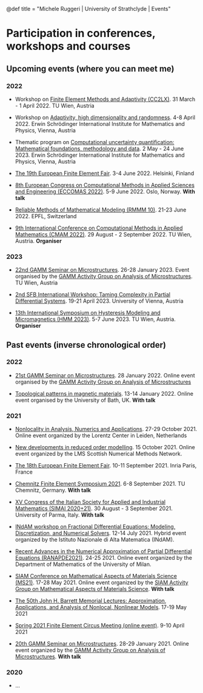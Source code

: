 @def title = "Michele Ruggeri | University of Strathclyde | Events"

# Participation in conferences, workshops and courses

## Upcoming events (where you can meet me)

### 2022

* Workshop on [Finite Element Methods and Adaptivity (CC2LX)](https://www.asc.tuwien.ac.at/cc2lx).
  31&nbsp;March - 1&nbsp;April 2022.
  TU Wien, Austria

* Workshop on [Adaptivity, high dimensionality and randomness](https://www.esi.ac.at/events/e423/).
  4-8&nbsp;April 2022.
  Erwin Schr&ouml;dinger International Institute for Mathematics and Physics, Vienna, Austria

* Thematic program on [Computational uncertainty quantification: Mathematical foundations, methodology and data](https://www.esi.ac.at/events/e426/).
  2&nbsp;May - 24&nbsp;June 2023.
  Erwin Schr&ouml;dinger International Institute for Mathematics and Physics, Vienna, Austria

* [The 19th European Finite Element Fair](http://www.eccomas2022.org/).
  3-4&nbsp;June 2022.
  Helsinki, Finland

* [8th European Congress on Computational Methods in Applied Sciences and Engineering (ECCOMAS&nbsp;2022)](http://www.eccomas2022.org/).
  5-9&nbsp;June 2022.
  Oslo, Norway.
  **With talk**

* [Reliable Methods of Mathematical Modeling (RMMM 10)](https://www.epfl.ch/schools/sb/research/math/conferences-2/rmmm-2022/).
  21-23&nbsp;June 2022.
  EPFL, Switzerland

* [9th International Conference on Computational Methods in Applied Mathematics (CMAM&nbsp;2022)](https://www.asc.tuwien.ac.at/cmam2022/).
  29&nbsp;August - 2&nbsp;September 2022.
  TU Wien, Austria.
  **Organiser**

### 2023

* [22nd GAMM Seminar on Microstructures](https://www.asc.tuwien.ac.at/gamm2023/).
  26-28&nbsp;January 2023.
  Event organised by the [GAMM Activity Group on Analysis of Microstructures](https://www.iam.uni-bonn.de/aaa2/gamm-fa/).
  TU Wien, Austria

* [2nd SFB International Workshop: Taming Complexity in Partial Differential Systems](https://www.univie.ac.at/sfb65/#!/public/events/2023/2nd_SFB_International_Workshop/).
  19-21&nbsp;April 2023.
  University of Vienna, Austria

* [13th International Symposium on Hysteresis Modeling and Micromagnetics (HMM&nbsp;2023)](https://www.asc.tuwien.ac.at/hmm2023/).
  5-7&nbsp;June 2023.
  TU Wien, Austria.
  **Organiser**

## Past events (inverse chronological order)

### 2022

* [21st GAMM Seminar on Microstructures](https://www.asc.tuwien.ac.at/gamm2022/).
  28&nbsp;January 2022.
  Online event organised by the [GAMM Activity Group on Analysis of Microstructures](https://www.iam.uni-bonn.de/aaa2/gamm-fa/)

* [Topological patterns in magnetic materials](https://people.bath.ac.uk/rm257/magnetic-materials/index.html).
  13-14&nbsp;January 2022.
  Online event organised by the University of Bath, UK.
  **With talk**

### 2021

* [Nonlocality in Analysis, Numerics and Applications](https://www.lorentzcenter.nl/nonlocality-in-analysis-numerics-and-applications.html).
  27-29&nbsp;October 2021.
  Online event organized by the Lorentz Center in Leiden, Netherlands

* [New developments in reduced order modelling](https://www.icms.org.uk/events/event/?id=1178).
  15&nbsp;October 2021.
  Online event organized by the LMS Scottish Numerical Methods Network.

* [The 18th European Finite Element Fair](http://efef2020.inria.fr).
  10-11&nbsp;September 2021.
  Inria Paris, France

* [Chemnitz Finite Element Symposium 2021](https://www.chemnitz-am.de/cfem2021/).
  6-8&nbsp;September 2021.
  TU Chemnitz, Germany.
  **With talk**

* [XV Congress of the Italian Society for Applied and Industrial Mathematics (SIMAI 2020+21)](http://www.simai.unipr.it).
  30&nbsp;August - 3&nbsp;September 2021.
  University of Parma, Italy.
  **With talk**

* [INdAM workshop on Fractional Differential Equations: Modeling, Discretization, and Numerical Solvers](https://fractionalworkshop.github.io).
  12-14&nbsp;July 2021.
  Hybrid event organized by the Istituto Nazionale di Alta Matematica (INdAM).

* [Recent Advances in the Numerical Approximation of Partial Differential Equations (RANAPDE2021)](https://sites.unimi.it/aveeser/events/ranapde-2021/).
  24-25&nbsp;2021.
  Online event organized by the Department of Mathematics of the
  University of Milan.

* [SIAM Conference on Mathematical Aspects of Materials Science (MS21)](https://wp.bcamath.org/siamms21/).
  17-28&nbsp;May 2021.
  Online event organized by the [SIAM Activity Group on Mathematical Aspects of Materials Science](https://www.siam.org/membership/activity-groups/detail/mathematical-aspects-of-materials-science).
  **With talk**

* [The 50th John H. Barrett Memorial Lectures: Approximation, Applications, and Analysis of Nonlocal, Nonlinear Models](http://www.math.utk.edu/info/barrett/barrett-lectures2020/).
  17-19&nbsp;May 2021

* [Spring 2021 Finite Element Circus Meeting (online event)](https://sites.google.com/view/spring2021circus/home).
  9-10&nbsp;April 2021

* [20th GAMM Seminar on Microstructures](https://www.asc.tuwien.ac.at/gamm2021/).
  28-29&nbsp;January 2021.
  Online event organized by the [GAMM Activity Group on Analysis of Microstructures](https://www.iam.uni-bonn.de/aaa2/gamm-fa/).
  **With talk**

### 2020

* ...
